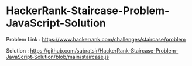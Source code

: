 # HackerRank-Staircase-Problem-JavaScript-Solution

Problem Link : https://www.hackerrank.com/challenges/staircase/problem

Solution : https://github.com/subratsir/HackerRank-Staircase-Problem-JavaScript-Solution/blob/main/staircase.js

